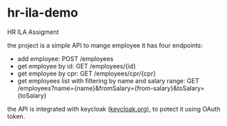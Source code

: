 # hr-ila-demo
HR ILA Assigment

the project is a simple API to mange employee
it has four endpoints:
* add employee: POST /employees
* get employee by id: GET /employees/{id}
* get employee by cpr: GET /employees/cpr/{cpr}
* get employees list with filtering by name and salary range: GET /employees?name={name}&fromSalary={from-salary}&toSalary={toSalary}

the API is integrated with keycloak ([keycloak.org](https://www.keycloak.org/)), to potect it using OAuth token.
